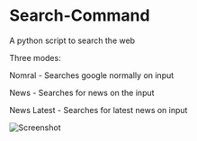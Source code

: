 # Search-Command
A python script to search the web

Three modes:

Nomral - Searches google normally on input

News - Searches for news on the input

News Latest - Searches for latest news on input

![Screenshot](https://i.imgur.com/ZQPWXcD.png)
